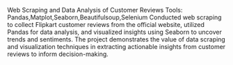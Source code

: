 Web Scraping and Data Analysis of Customer Reviews
Tools: Pandas,Matplot,Seaborn,Beautifulsoup,Selenium
Conducted web scraping to collect Flipkart customer reviews from the official website, utilized Pandas for data analysis, 
and visualized insights using Seaborn to uncover trends and sentiments. The project demonstrates the value of data 
scraping and visualization techniques in extracting actionable insights from customer reviews to inform decision-making.
